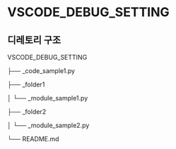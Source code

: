 # VSCODE_DEBUG_SETTING

## 디레토리 구조
VSCODE_DEBUG_SETTING

├── _code_sample1.py

├── _folder1

│   └── _module_sample1.py

├── _folder2

│   └── _module_sample2.py

└── README.md